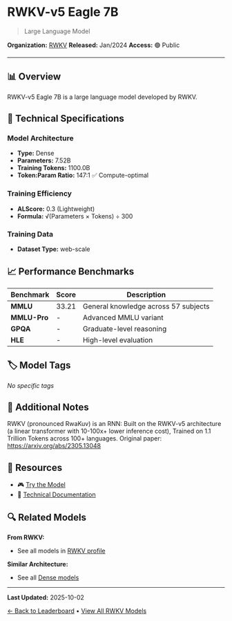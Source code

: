 # RWKV-v5 Eagle 7B

> Large Language Model

**Organization:** [RWKV](../../labs/rwkv.md)
**Released:** Jan/2024
**Access:** 🟢 Public

---

## 📊 Overview

RWKV-v5 Eagle 7B is a large language model developed by RWKV.

## 🔧 Technical Specifications

### Model Architecture
- **Type:** Dense
- **Parameters:** 7.52B
- **Training Tokens:** 1100.0B
- **Token:Param Ratio:** 147:1 ✅ Compute-optimal

### Training Efficiency
- **ALScore:** 0.3 (Lightweight)
- **Formula:** √(Parameters × Tokens) ÷ 300

### Training Data
- **Dataset Type:** web-scale

## 📈 Performance Benchmarks

| Benchmark | Score | Description |
|-----------|-------|-------------|
| **MMLU** | 33.21 | General knowledge across 57 subjects |
| **MMLU-Pro** | - | Advanced MMLU variant |
| **GPQA** | - | Graduate-level reasoning |
| **HLE** | - | High-level evaluation |

## 🏷️ Model Tags

_No specific tags_

## 📝 Additional Notes

RWKV (pronounced RwaKuv) is an RNN: Built on the RWKV-v5 architecture (a linear transformer with 10-100x+ lower inference cost), Trained on 1.1 Trillion Tokens across 100+ languages. Original paper: https://arxiv.org/abs/2305.13048

## 🔗 Resources

- 🎮 [Try the Model](https://huggingface.co/spaces/BlinkDL/RWKV-Gradio-2)
- 📄 [Technical Documentation](https://blog.rwkv.com/p/eagle-7b-soaring-past-transformers)

## 🔍 Related Models

**From RWKV:**
- See all models in [RWKV profile](../../labs/rwkv.md)

**Similar Architecture:**
- See all [Dense models](../../architectures/dense.md)

---

**Last Updated:** 2025-10-02

[← Back to Leaderboard](../../README.md) • [View All RWKV Models](../../labs/rwkv.md)
